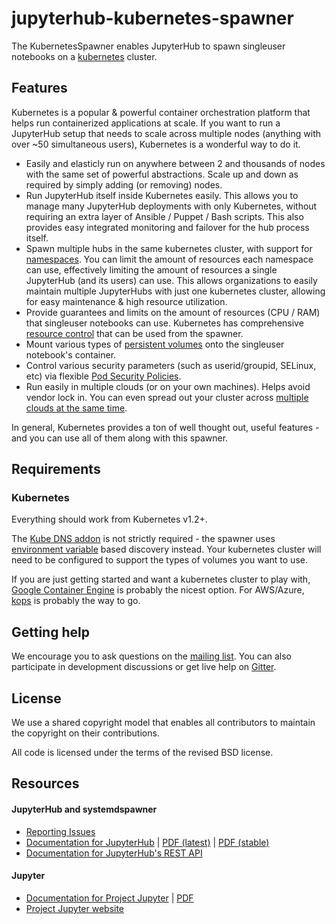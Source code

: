 # jupyterhub-kubernetes-spawner #

The KubernetesSpawner enables JupyterHub to spawn singleuser notebooks on a [kubernetes](https://kubernetes.io/) cluster.

## Features ##

Kubernetes is a popular & powerful container orchestration platform that helps run containerized applications at scale. If you want to run a JupyterHub setup that needs to scale across multiple nodes (anything with over ~50 simultaneous users), Kubernetes is a wonderful way to do it.

* Easily and elasticly run on anywhere between 2 and thousands of nodes with the same set of powerful abstractions. Scale up and down as required by simply adding (or removing) nodes.
* Run JupyterHub itself inside Kubernetes easily. This allows you to manage many JupyterHub deployments with only Kubernetes, without requiring an extra layer of Ansible / Puppet / Bash scripts. This also provides easy integrated monitoring and failover for the hub process itself.
* Spawn multiple hubs in the same kubernetes cluster, with support for [namespaces](http://kubernetes.io/docs/admin/namespaces/). You can limit the amount of resources each namespace can use, effectively limiting the amount of resources a single JupyterHub (and its users) can use. This allows organizations to easily maintain multiple JupyterHubs with just one kubernetes cluster, allowing for easy maintenance & high resource utilization.
* Provide guarantees and limits on the amount of resources (CPU / RAM) that singleuser notebooks can use. Kubernetes has comprehensive [resource control](http://kubernetes.io/docs/user-guide/compute-resources/) that can be used from the spawner.
* Mount various types of [persistent volumes](http://kubernetes.io/docs/user-guide/persistent-volumes/) onto the singleuser notebook's container.
* Control various security parameters (such as userid/groupid, SELinux, etc) via flexible [Pod Security Policies](http://kubernetes.io/docs/user-guide/pod-security-policy/).
* Run easily in multiple clouds (or on your own machines). Helps avoid vendor lock in. You can even spread out your cluster across [multiple clouds at the same time](http://kubernetes.io/docs/user-guide/federation/).

In general, Kubernetes provides a ton of well thought out, useful features - and you can use all of them along with this spawner.

## Requirements ##

### Kubernetes ###

Everything should work from Kubernetes v1.2+.

The [Kube DNS addon](http://kubernetes.io/docs/user-guide/connecting-applications/#dns) is not strictly required - the spawner uses [environment variable](http://kubernetes.io/docs/user-guide/connecting-applications/#environment-variables) based discovery instead. Your kubernetes cluster will need to be configured to support the types of volumes you want to use.

If you are just getting started and want a kubernetes cluster to play with, [Google Container Engine](https://cloud.google.com/container-engine/) is probably the nicest option. For AWS/Azure, [kops](https://github.com/kubernetes/kops) is probably the way to go.

## Getting help ##

We encourage you to ask questions on the [mailing list](https://groups.google.com/forum/#!forum/jupyter).
You can also participate in development discussions or get live help on [Gitter](https://gitter.im/jupyterhub/jupyterhub).

## License ##

We use a shared copyright model that enables all contributors to maintain the
copyright on their contributions.

All code is licensed under the terms of the revised BSD license.

## Resources

#### JupyterHub and systemdspawner

- [Reporting Issues](https://github.com/jupyterhub/systemdspawner/issues)
- [Documentation for JupyterHub](http://jupyterhub.readthedocs.io/en/latest/) | [PDF (latest)](https://media.readthedocs.org/pdf/jupyterhub/latest/jupyterhub.pdf) | [PDF (stable)](https://media.readthedocs.org/pdf/jupyterhub/stable/jupyterhub.pdf)
- [Documentation for JupyterHub's REST API](http://petstore.swagger.io/?url=https://raw.githubusercontent.com/jupyter/jupyterhub/master/docs/rest-api.yml#/default)

#### Jupyter

- [Documentation for Project Jupyter](http://jupyter.readthedocs.io/en/latest/index.html) | [PDF](https://media.readthedocs.org/pdf/jupyter/latest/jupyter.pdf)
- [Project Jupyter website](https://jupyter.org)
